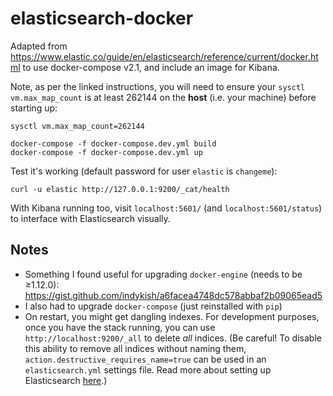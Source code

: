 # elasticsearch-docker

Adapted from https://www.elastic.co/guide/en/elasticsearch/reference/current/docker.html to use docker-compose v2.1, and include an image for Kibana.

Note, as per the linked instructions, you will need to ensure your `sysctl` `vm.max_map_count` is at least 262144 on the **host** (i.e. your machine) before starting up:

```
sysctl vm.max_map_count=262144
```

```
docker-compose -f docker-compose.dev.yml build
docker-compose -f docker-compose.dev.yml up
```

Test it's working (default password for user `elastic` is `changeme`):

```
curl -u elastic http://127.0.0.1:9200/_cat/health
```

With Kibana running too, visit `localhost:5601/` (and `localhost:5601/status`) to interface with Elasticsearch visually.

## Notes

- Something I found useful for upgrading `docker-engine` (needs to be ≥1.12.0): https://gist.github.com/indykish/a6facea4748dc578abbaf2b09065ead5
- I also had to upgrade `docker-compose` (just reinstalled with `pip`)
- On restart, you might get dangling indexes. For development purposes, once you have the stack running, you can use `http://localhost:9200/_all` to delete *all* indices. (Be careful! To disable this ability to remove all indices without naming them, `action.destructive_requires_name=true` can be used in an `elasticsearch.yml` settings file. Read more about setting up Elasticsearch [here](https://www.elastic.co/guide/en/elasticsearch/reference/current/setup.html).)
